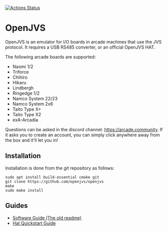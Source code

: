 [![Actions Status](https://github.com/openjvs/openjvs/workflows/Build/badge.svg)](https://github.com/openjvs/openjvs/actions)

# OpenJVS

OpenJVS is an emulator for I/O boards in arcade machines that use the JVS protocol. It requires a USB RS485 converter, or an official OpenJVS HAT.

The following arcade boards are supported:

- Naomi 1/2
- Triforce
- Chihiro
- Hikaru
- Lindbergh
- Ringedge 1/2
- Namco System 22/23
- Namco System 2x6
- Taito Type X+
- Taito Type X2
- exA-Arcadia

Questions can be asked in the discord channel: https://arcade.community. If it asks you to create an account, you can simply click anywhere away from the box  and it'll let you in!

## Installation

Installation is done from the git repository as follows:

```
sudo apt install build-essential cmake git
git clone https://github.com/openjvs/openjvs
make
sudo make install
```

## Guides

- [Software Guide (The old readme)](docs/guide.md) 
- [Hat Quickstart Guide](docs/hat-quickstart.md)


